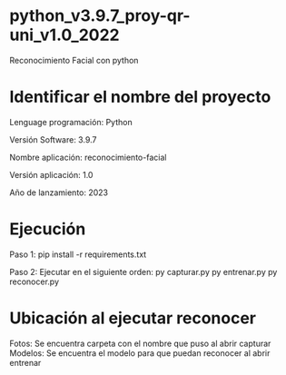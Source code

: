 # python_v3.9.7_proy-qr-uni_v1.0_2022
Reconocimiento Facial con python

# Identificar el nombre del proyecto
Lenguage programación: Python

Versión Software: 3.9.7

Nombre aplicación: reconocimiento-facial

Versión aplicación: 1.0

Año de lanzamiento: 2023

# Ejecución
Paso 1: pip install -r requirements.txt

Paso 2: Ejecutar en el siguiente orden:
py capturar.py
py entrenar.py
py reconocer.py

# Ubicación al ejecutar reconocer
Fotos: Se encuentra carpeta con el nombre que puso al abrir capturar
Modelos: Se encuentra el modelo para que puedan reconocer al abrir entrenar
